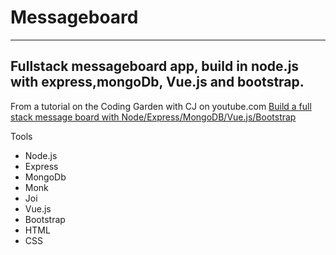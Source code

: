 # Messageboard
---
Fullstack messageboard app, build in node.js with express,mongoDb, Vue.js and bootstrap.
---
From a tutorial on the Coding Garden with CJ on youtube.com
[Build a full stack message board with Node/Express/MongoDB/Vue.js/Bootstrap](https://www.youtube.com/watch?v=2xIoWm08SBM&list=PLM_i0obccy3vJc_cfMSRCxmrFeTzMWN3N&index=4&t=281s)

Tools 
* Node.js
* Express
* MongoDb
* Monk
* Joi
* Vue.js
* Bootstrap
* HTML
* CSS
